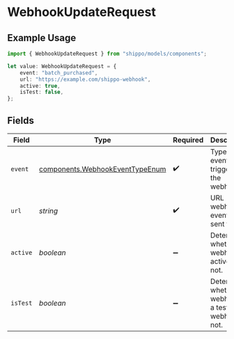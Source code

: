 # WebhookUpdateRequest

## Example Usage

```typescript
import { WebhookUpdateRequest } from "shippo/models/components";

let value: WebhookUpdateRequest = {
    event: "batch_purchased",
    url: "https://example.com/shippo-webhook",
    active: true,
    isTest: false,
};
```

## Fields

| Field                                                                              | Type                                                                               | Required                                                                           | Description                                                                        | Example                                                                            |
| ---------------------------------------------------------------------------------- | ---------------------------------------------------------------------------------- | ---------------------------------------------------------------------------------- | ---------------------------------------------------------------------------------- | ---------------------------------------------------------------------------------- |
| `event`                                                                            | [components.WebhookEventTypeEnum](../../models/components/webhookeventtypeenum.md) | :heavy_check_mark:                                                                 | Type of event that triggered the webhook.                                          |                                                                                    |
| `url`                                                                              | *string*                                                                           | :heavy_check_mark:                                                                 | URL webhook events are sent to.                                                    | https://example.com/shippo-webhook                                                 |
| `active`                                                                           | *boolean*                                                                          | :heavy_minus_sign:                                                                 | Determines whether the webhook is active or not.                                   | true                                                                               |
| `isTest`                                                                           | *boolean*                                                                          | :heavy_minus_sign:                                                                 | Determines whether the webhook is a test webhook or not.                           | false                                                                              |